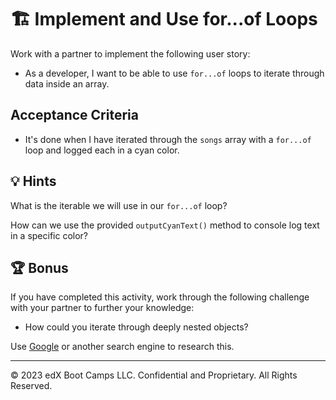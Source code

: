# 🏗️ Implement and Use for...of Loops

Work with a partner to implement the following user story:

- As a developer, I want to be able to use `for...of` loops to iterate through data inside an array.

## Acceptance Criteria

- It's done when I have iterated through the `songs` array with a `for...of` loop and logged each in a cyan color.

## 💡 Hints

What is the iterable we will use in our `for...of` loop?

How can we use the provided `outputCyanText()` method to console log text in a specific color?

## 🏆 Bonus

If you have completed this activity, work through the following challenge with your partner to further your knowledge:

- How could you iterate through deeply nested objects?

Use [Google](https://www.google.com) or another search engine to research this.

---

© 2023 edX Boot Camps LLC. Confidential and Proprietary. All Rights Reserved.
